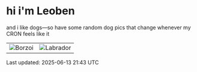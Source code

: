 # hi i'm Leoben

and i like dogs—so have some random dog pics that change whenever my CRON feels like it

|  |  |
|--------|----------|
| ![Borzoi](https://random-dog-vercel.vercel.app/api/random-borzoi?v=1749850990) | ![Labrador](https://random-dog-vercel.vercel.app/api/random-labrador?v=1749850990) |

Last updated: 2025-06-13 21:43 UTC
